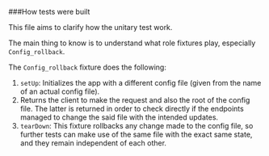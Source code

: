 ###How tests were built

This file aims to clarify how the unitary test work.

The main thing to know is to understand what role fixtures play, especially `Config_rollback`. 

The `Config_rollback` fixture does the following:
1. `setUp`: Initializes the app with a different config file (given from the name of an actual config file).
2. Returns the client to make the request and also the root of the config file. The latter is returned in order to check directly if the endpoints managed to change the said file with the intended updates.
3. `tearDown`: This fixture rollbacks any change made to the config file, so further tests can make use of the same file with the exact same state, and they remain independent of each other.
